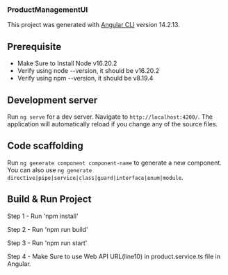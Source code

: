 ### ProductManagementUI

This project was generated with [Angular CLI](https://github.com/angular/angular-cli) version 14.2.13.

## Prerequisite

- Make Sure to Install Node v16.20.2
- Verify using node --version, it should be v16.20.2
- Verify using npm --version, it should be v8.19.4

## Development server

Run `ng serve` for a dev server. Navigate to `http://localhost:4200/`. The application will automatically reload if you change any of the source files.

## Code scaffolding

Run `ng generate component component-name` to generate a new component. You can also use `ng generate directive|pipe|service|class|guard|interface|enum|module`.

## Build & Run Project

Step 1 - Run 'npm install'

Step 2 - Run 'npm run build'

Step 3 - Run 'npm run start'

Step 4 - Make Sure to use Web API URL(line10) in product.service.ts file in Angular.

